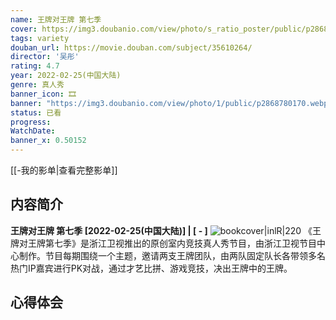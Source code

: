 ```yaml
---
name: 王牌对王牌 第七季
cover: https://img3.doubanio.com/view/photo/s_ratio_poster/public/p2868780170.webp
tags: variety
douban_url: https://movie.douban.com/subject/35610264/
director: '吴彤'
rating: 4.7
year: 2022-02-25(中国大陆)
genre: 真人秀
banner_icon: 🎞
banner: "https://img3.doubanio.com/view/photo/1/public/p2868780170.webp"
status: 已看
progress: 
WatchDate: 
banner_x: 0.50152
---
```

[[-我的影单|查看完整影单]]
## 内容简介
**王牌对王牌 第七季 [2022-02-25(中国大陆)] | [ - ]** ![bookcover|inlR|220](https://img3.doubanio.com/view/photo/s_ratio_poster/public/p2868780170.webp)
《王牌对王牌第七季》是浙江卫视推出的原创室内竞技真人秀节目，由浙江卫视节目中心制作。节目每期围绕一个主题，邀请两支王牌团队，由两队固定队长各带领多名热门IP嘉宾进行PK对战，通过才艺比拼、游戏竞技，决出王牌中的王牌。
## 心得体会

